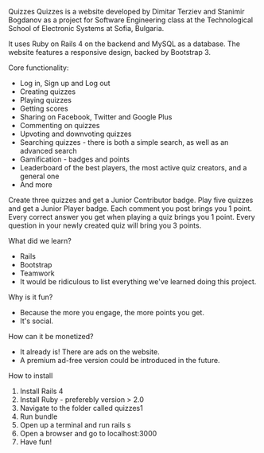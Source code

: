 Quizzes
Quizzes is a website developed by Dimitar Terziev and Stanimir Bogdanov as a project for Software Engineering class at the Technological School of Electronic Systems at Sofia, Bulgaria.

It uses Ruby on Rails 4 on the backend and MySQL as a database.
The website features a responsive design, backed by Bootstrap 3.

Core functionality:
* Log in, Sign up and Log out
* Creating quizzes
* Playing quizzes
* Getting scores
* Sharing on Facebook, Twitter and Google Plus
* Commenting on quizzes
* Upvoting and downvoting quizzes
* Searching quizzes - there is both a simple search, as well as an advanced search
* Gamification - badges and points
* Leaderboard of the best players, the most active quiz creators, and a general one
* And more

Create three quizzes and get a Junior Contributor badge.
Play five quizzes and get a Junior Player badge.
Each comment you post brings you 1 point.
Every correct answer you get when playing a quiz brings you 1 point.
Every question in your newly created quiz will bring you 3 points.

What did we learn?
 * Rails
 * Bootstrap
 * Teamwork
 * It would be ridiculous to list everything we've learned doing this project.

Why is it fun?
 * Because the more you engage, the more points you get.
 * It's social.

How can it be monetized?
 * It already is! There are ads on the website.
 * A premium ad-free version could be introduced in the future.

How to install
1. Install Rails 4
2. Install Ruby - preferebly version > 2.0
3. Navigate to the folder called quizzes1
4. Run bundle
5. Open up a terminal and run rails s
6. Open a browser and go to localhost:3000
7. Have fun!
